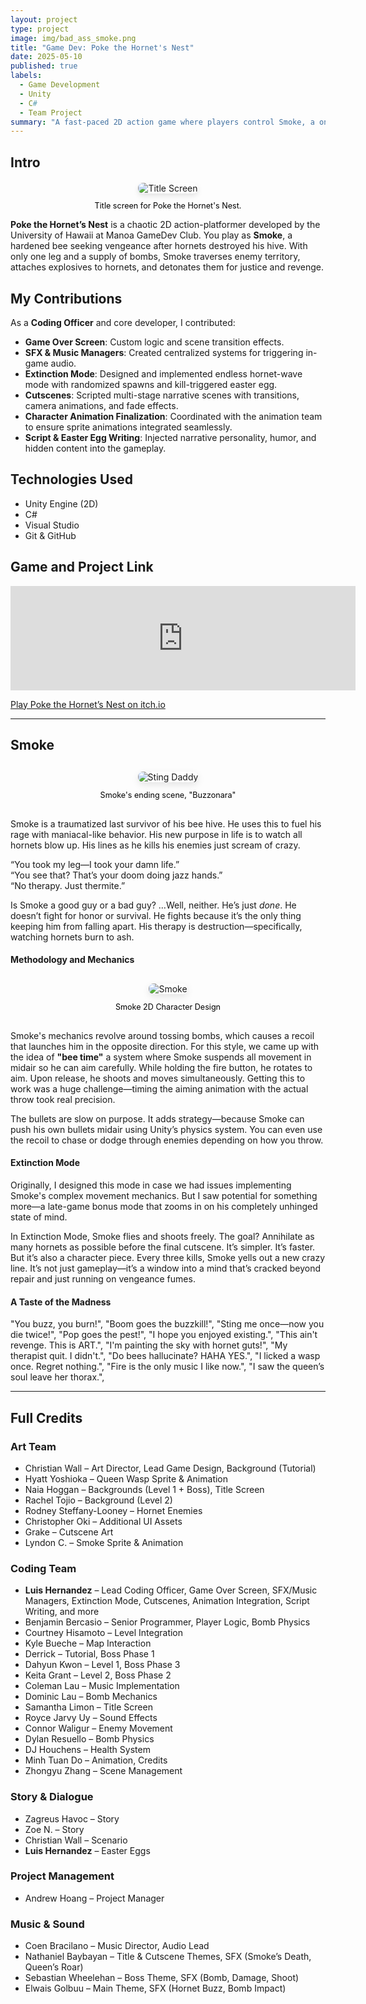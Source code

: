 ```yaml
---
layout: project
type: project
image: img/bad_ass_smoke.png
title: "Game Dev: Poke the Hornet's Nest"
date: 2025-05-10
published: true
labels:
  - Game Development
  - Unity
  - C#
  - Team Project
summary: "A fast-paced 2D action game where players control Smoke, a one-legged bee on a revenge mission against hornets. Developed as a collaborative project for the UH Manoa GameDev Club using Unity and C#."
---
```


## Intro

<div style="text-align: center; margin-top: 20px;">
  <img src="../img/title_screen.png" alt="Title Screen" style="max-width: 100%; height: auto; border-radius: 8px; box-shadow: 0 4px 8px rgba(0,0,0,0.1);">
  <p style="font-size: 0.9em; color: black;">Title screen for Poke the Hornet's Nest.</p>
</div>

**Poke the Hornet’s Nest** is a chaotic 2D action-platformer developed by the University of Hawaii at Manoa GameDev Club. You play as **Smoke**, a hardened bee seeking vengeance after hornets destroyed his hive. With only one leg and a supply of bombs, Smoke traverses enemy territory, attaches explosives to hornets, and detonates them for justice and revenge.

## My Contributions

As a **Coding Officer** and core developer, I contributed:

- **Game Over Screen**: Custom logic and scene transition effects.
- **SFX & Music Managers**: Created centralized systems for triggering in-game audio.
- **Extinction Mode**: Designed and implemented endless hornet-wave mode with randomized spawns and kill-triggered easter egg.
- **Cutscenes**: Scripted multi-stage narrative scenes with transitions, camera animations, and fade effects.
- **Character Animation Finalization**: Coordinated with the animation team to ensure sprite animations integrated seamlessly.
- **Script & Easter Egg Writing**: Injected narrative personality, humor, and hidden content into the gameplay.

## Technologies Used

- Unity Engine (2D)
- C#
- Visual Studio
- Git & GitHub

## Game and Project Link

<iframe height="167" frameborder="0" src="https://itch.io/embed/3505402" width="552"><a href="https://uhmanoagamedev.itch.io/poke-the-hornets-nest">Poke the Hornet&#039;s Nest by UHManoaGameDev</a></iframe>

[Play Poke the Hornet’s Nest on itch.io](https://uhmanoagamedev.itch.io/poke-the-hornets-nest)

---

## Smoke

<div style="text-align: center; margin: 30px 0;">
  <img src="../img/Smoke_B.png" alt="Sting Daddy" style="max-width: 100%; height: auto; border-radius: 8px; box-shadow: 0 4px 12px rgba(0, 0, 0, 0.1);">
  <p style="font-size: 0.9em; color: black;">Smoke's ending scene, "Buzzonara"</p>
</div>

Smoke is a traumatized last survivor of his bee hive. He uses this to fuel his rage with maniacal-like behavior. His new purpose in life is to watch all hornets blow up. His lines as he kills his enemies just scream of crazy.

“You took my leg—I took your damn life.”  
 “You see that? That’s your doom doing jazz hands.”  
 “No therapy. Just thermite.”

Is Smoke a good guy or a bad guy? …Well, neither. He’s just _done_. He doesn’t fight for honor or survival. He fights because it’s the only thing keeping him from falling apart. His therapy is destruction—specifically, watching hornets burn to ash.

#### Methodology and Mechanics

<div style="text-align: center; margin: 30px 0;">
  <img src="../img/SmokeIdleR0.png" alt="Smoke" style="max-width: 100%; height: auto; border-radius: 8px; box-shadow: 0 4px 12px rgba(0, 0, 0, 0.1);">
  <p style="font-size: 0.9em; color: black;">Smoke 2D Character Design</p>
</div>

Smoke's mechanics revolve around tossing bombs, which causes a recoil that launches him in the opposite direction. For this style, we came up with the idea of **"bee time"** a system where Smoke suspends all movement in midair so he can aim carefully. While holding the fire button, he rotates to aim. Upon release, he shoots and moves simultaneously. Getting this to work was a huge challenge—timing the aiming animation with the actual throw took real precision.

The bullets are slow on purpose. It adds strategy—because Smoke can push his own bullets midair using Unity’s physics system. You can even use the recoil to chase or dodge through enemies depending on how you throw.

#### Extinction Mode

Originally, I designed this mode in case we had issues implementing Smoke's complex movement mechanics. But I saw potential for something more—a late-game bonus mode that zooms in on his completely unhinged state of mind.

In Extinction Mode, Smoke flies and shoots freely. The goal? Annihilate as many hornets as possible before the final cutscene. It’s simpler. It’s faster. But it’s also a character piece. Every three kills, Smoke yells out a new crazy line. It’s not just gameplay—it’s a window into a mind that’s cracked beyond repair and just running on vengeance fumes.

#### A Taste of the Madness

"You buzz, you burn!",
"Boom goes the buzzkill!",
"Sting me once—now you die twice!",
"Pop goes the pest!",
"I hope you enjoyed existing.",
"This ain't revenge. This is ART.",
"I'm painting the sky with hornet guts!",
"My therapist quit. I didn't.",
"Do bees hallucinate? HAHA YES.",
"I licked a wasp once. Regret nothing.",
"Fire is the only music I like now.",
"I saw the queen’s soul leave her thorax.",

---

## Full Credits

### Art Team

- Christian Wall – Art Director, Lead Game Design, Background (Tutorial)
- Hyatt Yoshioka – Queen Wasp Sprite & Animation
- Naia Hoggan – Backgrounds (Level 1 + Boss), Title Screen
- Rachel Tojio – Background (Level 2)
- Rodney Steffany-Looney – Hornet Enemies
- Christopher Oki – Additional UI Assets
- Grake – Cutscene Art
- Lyndon C. – Smoke Sprite & Animation

### Coding Team

- **Luis Hernandez** – Lead Coding Officer, Game Over Screen, SFX/Music Managers, Extinction Mode, Cutscenes, Animation Integration, Script Writing, and more
- Benjamin Bercasio – Senior Programmer, Player Logic, Bomb Physics
- Courtney Hisamoto – Level Integration
- Kyle Bueche – Map Interaction
- Derrick – Tutorial, Boss Phase 1
- Dahyun Kwon – Level 1, Boss Phase 3
- Keita Grant – Level 2, Boss Phase 2
- Coleman Lau – Music Implementation
- Dominic Lau – Bomb Mechanics
- Samantha Limon – Title Screen
- Royce Jarvy Uy – Sound Effects
- Connor Waligur – Enemy Movement
- Dylan Resuello – Bomb Physics
- DJ Houchens – Health System
- Minh Tuan Do – Animation, Credits
- Zhongyu Zhang – Scene Management

### Story & Dialogue

- Zagreus Havoc – Story
- Zoe N. – Story
- Christian Wall – Scenario
- **Luis Hernandez** – Easter Eggs

### Project Management

- Andrew Hoang – Project Manager

### Music & Sound

- Coen Bracilano – Music Director, Audio Lead
- Nathaniel Baybayan – Title & Cutscene Themes, SFX (Smoke’s Death, Queen’s Roar)
- Sebastian Wheelehan – Boss Theme, SFX (Bomb, Damage, Shoot)
- Elwais Golbuu – Main Theme, SFX (Hornet Buzz, Bomb Impact)

